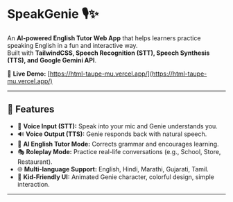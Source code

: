 # SpeakGenie 🎙️✨
An **AI-powered English Tutor Web App** that helps learners practice speaking English in a fun and interactive way.  
Built with **TailwindCSS, Speech Recognition (STT), Speech Synthesis (TTS), and Google Gemini API**.

🔗 **Live Demo:** [https://html-taupe-mu.vercel.app/](https://html-taupe-mu.vercel.app/)

---

## 🚀 Features
- 🎤 **Voice Input (STT):** Speak into your mic and Genie understands you.  
- 🔊 **Voice Output (TTS):** Genie responds back with natural speech.  
- 🤖 **AI English Tutor Mode:** Corrects grammar and encourages learning.  
- 🎭 **Roleplay Mode:** Practice real-life conversations (e.g., School, Store, Restaurant).  
- 🌐 **Multi-language Support:** English, Hindi, Marathi, Gujarati, Tamil.  
- 🧒 **Kid-Friendly UI:** Animated Genie character, colorful design, simple interaction.

---

